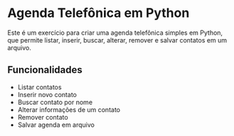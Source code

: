 # Agenda Telefônica em Python

Este é um exercício para criar uma agenda telefônica simples em Python, que permite listar, inserir, buscar, alterar, remover e salvar contatos em um arquivo.

## Funcionalidades

- Listar contatos
- Inserir novo contato
- Buscar contato por nome
- Alterar informações de um contato
- Remover contato
- Salvar agenda em arquivo

